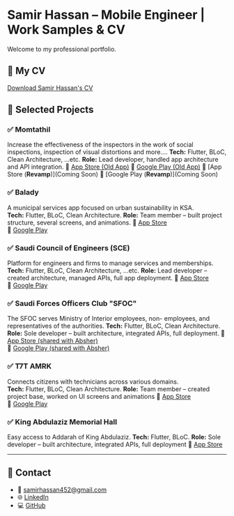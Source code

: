 # Samir Hassan – Mobile Engineer | Work Samples & CV

Welcome to my professional portfolio.

## 📄 My CV
[Download Samir Hassan's CV](./Samir%20Hassan%20-%20CV.pdf)

## 💼 Selected Projects

### ✅ Momtathil
Increase the effectiveness of the inspectors in the work of social inspections, inspection of visual distortions and more....
**Tech:** Flutter, BLoC, Clean Architecture, ...etc.
**Role:** Lead developer, handled app architecture and API integration.
🔗 [App Store (Old App)](https://apps.apple.com/sa/app/momtathl-%D9%85%D9%85%D8%AA%D8%AB%D9%84/id6451137181)
🔗 [Google Play (Old App)](https://play.google.com/store/apps/details?id=com.momra.momtathil&pcampaignid=web_share)
🔗 [App Store (**Revamp**)](Coming Soon)
🔗 [Google Play (**Revamp**)](Coming Soon) 

### ✅ Balady
A municipal services app focused on urban sustainability in KSA.  
**Tech:** Flutter, BLoC, Clean Architecture.
**Role:** Team member – built project structure, several screens, and animations.
🔗 [App Store](https://apps.apple.com/sa/app/balady-%D8%A8%D9%84%D8%AF%D9%8A/id1522185123)  
🔗 [Google Play](https://play.google.com/store/apps/details?id=momra.balady.android&pcampaignid=web_share)

### ✅ Saudi Council of Engineers (SCE)
Platform for engineers and firms to manage services and memberships.  
**Tech:** Flutter, BLoC, Clean Architecture, ...etc.
**Role:** Lead developer – created architecture, managed APIs, full app deployment.
🔗 [App Store](https://apps.apple.com/sa/app/saudi-council-of-engineers-sce/id1669022097)  
🔗 [Google Play](https://play.google.com/store/apps/details?id=com.saudieng.sce&pcampaignid=web_share)

### ✅ Saudi Forces Officers Club "SFOC"
The SFOC serves Ministry of Interior employees, non- employees, and representatives of the authorities.
**Tech:** Flutter, BLoC, Clean Architecture.
**Role:** Sole developer – built architecture, integrated APIs, full deployment.
🔗 [App Store (shared with Absher)](https://apps.apple.com/sa/app/absher-%D8%A3%D8%A8%D8%B4%D8%B1/id1004966456)  
🔗 [Google Play (shared with Absher)](https://play.google.com/store/apps/details?id=sa.gov.moi&pcampaignid=web_share)

### ✅ T7T AMRK
Connects citizens with technicians across various domains.  
**Tech:** Flutter, BLoC, Clean Architecture.
**Role:** Team member – created project base, worked on UI screens and animations
🔗 [App Store](https://apps.apple.com/sa/app/%D8%AA%D8%AD%D8%AA-%D8%A3%D9%85%D8%B1%D9%83/id6502610924)  
🔗 [Google Play](https://play.google.com/store/apps/details?id=com.t7tamrak.client&pcampaignid=web_share)

### ✅ ‎King Abdulaziz Memorial Hall
Easy access to Addarah of King Abdulaziz. 
**Tech:** Flutter, BLoC.
**Role:** Sole developer – built architecture, integrated APIs, full deployment
🔗 [App Store](https://apps.apple.com/sa/app/king-abdulaziz-memorial-hall/id6444454947)


---

## 📱 Contact

- 📧 samirhassan452@gmail.com  
- 🌐 [LinkedIn](https://www.linkedin.com/in/samir-hassan-3096)  
- 💻 [GitHub](https://github.com/samirhassan452)
